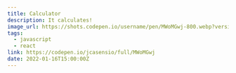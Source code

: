 ```yaml
---
title: Calculator
description: It calculates!
image_url: https://shots.codepen.io/username/pen/MWoMGwj-800.webp?version=1635951846
tags:
  - javascript
  - react
link: https://codepen.io/jcasensio/full/MWoMGwj
date: 2022-01-16T15:00:00Z
---
```

